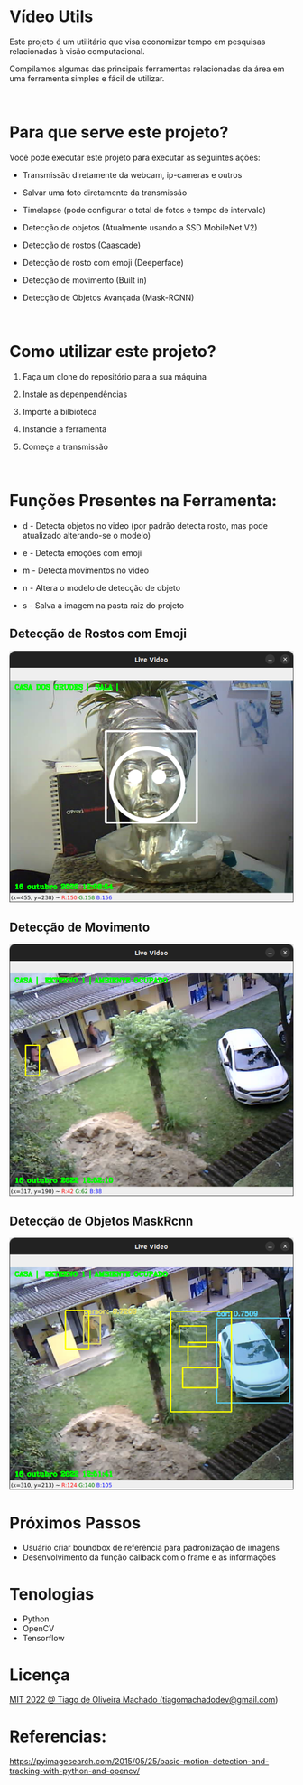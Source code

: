 # Vídeo Utils

Este projeto é um utilitário que visa economizar tempo em pesquisas relacionadas à visão computacional. 

Compilamos algumas das principais ferramentas relacionadas da área em uma ferramenta simples e fácil de utilizar.

<br>

# Para que serve este projeto?

Você pode executar este projeto para executar as seguintes ações:

- Transmissão diretamente da webcam, ip-cameras e outros
- Salvar uma foto diretamente da transmissão 
- Timelapse (pode configurar o total de fotos e tempo de intervalo)

- Detecção de objetos (Atualmente usando a SSD MobileNet V2)
- Detecção de rostos (Caascade)
- Detecção de rosto com emoji (Deeperface)
 
- Detecção de movimento (Built in)
- Detecção de Objetos Avançada (Mask-RCNN)

<br>


# Como utilizar este projeto?

1) Faça um clone do repositório para a sua máquina
2) Instale as depenpendências 

3) Importe a bilbioteca 
4) Instancie a ferramenta
5) Começe a transmissão

<br>

# Funções Presentes na Ferramenta:

- d - Detecta objetos no video (por padrão detecta rosto, mas pode atualizado alterando-se o modelo)
- e - Detecta emoções com emoji

- m - Detecta movimentos no video
- n - Altera o modelo de detecção de objeto

- s - Salva a imagem na pasta raiz do projeto

## Detecção de Rostos com Emoji 

<img src="./docs/images/Screenshot from 2022-10-16 12-08-56.png" alt="Detect Objvects MaskRCNN" />

<br>

## Detecção de Movimento 

<img src="./docs/images/Screenshot from 2022-10-16 12-52-15.png" alt="Detect Objvects MaskRCNN" />

<br>

## Detecção de Objetos MaskRcnn

<img src="./docs/images/Screenshot from 2022-10-16 12-51-47.png" alt="Detect Objvects MaskRCNN" />

<br>


# Próximos Passos

- Usuário criar boundbox de referência para padronização de imagens
- Desenvolvimento da função callback com o frame e as informações 

# Tenologias

- Python
- OpenCV
- Tensorflow

# Licença

<a href='./LICENSE'>MIT 2022 @ Tiago de Oliveira Machado
(tiagomachadodev@gmail.com)</a>

# Referencias:

https://pyimagesearch.com/2015/05/25/basic-motion-detection-and-tracking-with-python-and-opencv/